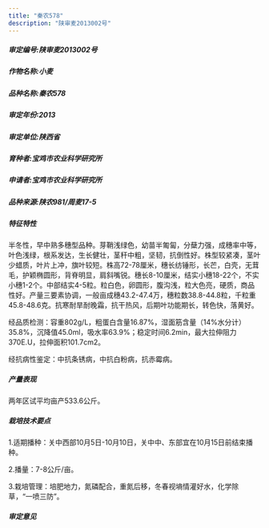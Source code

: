 ```yaml
---
title: "秦农578"
description: "陕审麦2013002号"
---
```

##### 审定编号:陕审麦2013002号

##### 作物名称:小麦

##### 品种名称:秦农578

##### 审定年份:2013

##### 审定单位:陕西省

##### 育种者:宝鸡市农业科学研究所

##### 申请者:宝鸡市农业科学研究所

##### 品种来源:陕农981/周麦17-5

##### 特征特性
半冬性，早中熟多穗型品种。芽鞘浅绿色，幼苗半匍匐，分蘖力强，成穗率中等，叶色浅绿，根系发达，生长健壮，茎秆中粗，坚韧，抗倒性好。株型较紧凑，茎叶少蜡质，叶片上冲，旗叶较短。株高72-78厘米，穗长纺锤形，长芒，白壳，无茸毛，护颖椭圆形，背脊明显，肩斜嘴锐。穗长8-10厘米，结实小穗18-22个，不实小穗1-2个。中部结实4-5粒。粒白色，卵圆形，腹沟浅，粒大色亮，硬质，商品性好。产量三要素协调，一般亩成穗43.2-47.4万，穗粒数38.8-44.8粒，千粒重45.8-48.6克。抗寒耐旱耐晚霜，抗干热风，后期叶功能期长，转色快，落黄好。
经品质检测：容重802g/L，粗蛋白含量16.87%，湿面筋含量（14%水分计）35.8%，沉降值45.0ml，吸水率63.9%；稳定时间6.2min，最大拉伸阻力370E.U，拉伸面积101.7cm2。
经抗病性鉴定：中抗条锈病，中抗白粉病，抗赤霉病。


##### 产量表现
两年区试平均亩产533.6公斤。

##### 栽培技术要点
1.适期播种：关中西部10月5日-10月10日，关中中、东部宜在10月15日前结束播种。
2.播量：7-8公斤/亩。
3.栽培管理：培肥地力，氮磷配合，重氮后移，冬春视墒情灌好水，化学除草，“一喷三防”。


##### 审定意见

